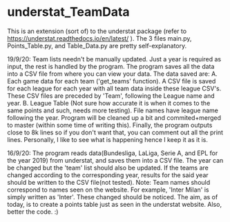 # understat_TeamData

This is an extension (sort of) to the understat package (refer to https://understat.readthedocs.io/en/latest/ ). 
The 3 files main.py, Points_Table.py, and Table_Data.py are pretty self-explanatory. 

19/9/20:
Team lists needn't be manually updated. Just a year is required as input, the rest is handled by the program.
The program saves all the data into a CSV file from where you can view your data.
The data saved are:
A. Each game data for each team ('get_teams' function). A CSV file is saved for each league for each year with all team data inside these league CSV's. These CSV files are preceded by 'Team', following the League name and year. 
B. League Table (Not sure how accurate it is when it comes to the same points and such, needs more testing). File names have league name following the year. 
Program will be cleaned up a bit and commited+merged to master (within some time of writing this).
Finally, the program outputs close to 8k lines so if you don't want that, you can comment out all the print lines.
Personally, I like to see what is happening hence I keep it as it is.

16/9/20:
The program reads data(Bundesliga, LaLiga, Serie A, and EPL for the year 2019) from understat, and saves them into a CSV file.
The year can be changed but the 'team' list should also be updated. If the teams are changed according to the corresponding year, results for the said year should be written to the CSV file(not tested).
Note: Team names should correspond to names seen on the website. For example, 'Inter Milan' is simply written as 'Inter'. These changed should be noticed.
The aim, as of today, is to create a points table just as seen in the understat website. Also, better the code.
:)

